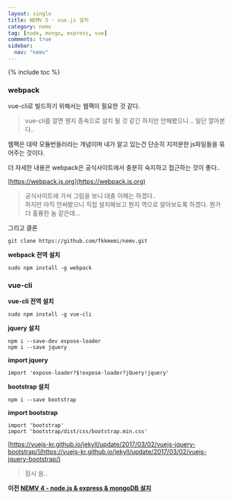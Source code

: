 ```yaml
---
layout: single
title: NEMV 5 - vue.js 설치
category: nemv
tag: [node, mongo, express, vue]
comments: true
sidebar:
  nav: "nemv"
---
```


{% include toc %}

### webpack

vue-cli로 빌드하기 위해서는 웹팩이 필요한 것 같다.

> vue-cli를 깔면 웬지 종속으로 설치 될 것 같긴 하지만 안해봤으니 .. 일단 깔아본다..

웹팩은 대략 모듈번들러라는 개념이며 내가 알고 있는건 단순히 지저분한 js파일들을 묶어주는 것이다. 

더 자세한 내용은 webpack은 공식사이트에서 충분히 숙지하고 접근하는 것이 좋다..  

[https://webpack.js.org](https://webpack.js.org)

> 공식사이트에 가서 그림을 보니 대충 이해는 하겠다..  
하지만 아직 안써봤으니 직접 설치해보고 뭔지 역으로 알아보도록 하겠다. 뭔가 더 훌륭한 놈 같은데...


그리고 클론

```text
git clone https://github.com/fkkmemi/nemv.git
```

**webpack 전역 설치**

```text
sudo npm install -g webpack
```

### vue-cli

**vue-cli 전역 설치**

```text
sudo npm install -g vue-cli
```

**jquery 설치**

```text
npm i --save-dev expose-loader
npm i --save jquery
```

**import jquery**

```text
import 'expose-loader?$!expose-loader?jQuery!jquery'
```

**bootstrap 설치**

```text
npm i --save bootstrap
```

**import bootstrap**

```text
import 'bootstrap'
import 'bootstrap/dist/css/bootstrap.min.css'
```

[https://vuejs-kr.github.io/jekyll/update/2017/03/02/vuejs-jquery-bootstrap/](https://vuejs-kr.github.io/jekyll/update/2017/03/02/vuejs-jquery-bootstrap/)

> 잠시 쉼..

**이전 [NEMV 4 - node.js & express & mongoDB 설치](/nemv-4/)**